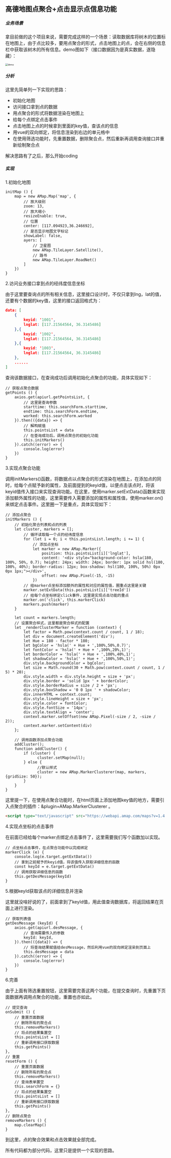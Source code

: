 ##  高德地图点聚合+点击显示点信息功能

##### 业务场景

拿目前做的这个项目来说，需要完成这样的一个场景：读取数据库将树木的位置标在地图上，由于点比较多，要用点聚合的形式，点击地图上的点，会在右侧的信息栏中获取该树木的所有信息。demo图如下（接口数据因为是真实数据，遂隐藏）：

<img src="C:\Users\honor\Desktop\demo.png" alt="demo" style="zoom:50%;" />

##### 分析

这里先简单列一下实现的思路：

* 初始化地图
* 访问接口拿到点的数据
* 用点聚合的形式将数据渲染在地图上
* 给每个点绑定点击事件
* 点击地图上点的时候拿到里面的key值，查该点的信息
* 用vue的双向绑定，将信息渲染到右边的单元格中
* 在使用筛选功能时，先重置数据，删除聚合点，然后重新再调用查询接口并重新绘制聚合点

解决思路有了之后，那么开始coding

##### 实现

1.初始化地图

```vue
initMap () {
	map = new AMap.Map('map', {
    	// 放大级别
    	zoom: 13,
    	// 放大缩小
    	resizeEnable: true,
    	// 位置
    	center: [117.094923,36.246692],
    	// 是否显示地图文字标记
    	showLabel: false,
    	ayers: [
    	    // 卫星图
	        new AMap.TileLayer.Satellite(),
        	// 路书
        	new AMap.TileLayer.RoadNet()
    	]
  	})
}
```

2.访问业务接口拿到点的经纬度信息坐标

由于这里要查询点的所有相关信息，这里接口设计时，不仅只拿到lng，lat的值，还要有个数据的key值，这里的接口返回格式为：

```json
data: [
	{
		keyid: '1001',
		lnglat: [117.21564564, 36.3145486]
	},{
		keyid: '1002',
		lnglat: [117.21564564, 36.3145486]
	},{
		keyid: '1003',
		lnglat: [117.21564564, 36.3145486]
	},
	......
]
```

查询该数据接口，在查询成功后调用初始化点聚合的功能，具体实现如下：

```vue
// 获取点聚合数据
getPoints () {
    axios.get(apiurl.getPointsList, {
        // 这里是查询参数
		starttime: this.searchForm.starttime,
        endtime: this.searchForm.endtime,
        worked: this.searchForm.worked
    }).then(({data}) => {
		// 解构赋值
        this.pointsList = data
        // 在查询成功后，调用点聚合的初始化功能
		this.initMarkers()
    }).catch((error) => {
        console.log(error)
    })
}
```

3.实现点聚合功能

调用initMarkers()函数，将数据点以点聚合的形式渲染在地图上，在添加点的同时，给每个点赋予新的属性，及前面提到的keyid值，以便点击该点时，将该keyid值传入接口来实现查询功能。在这里，使用marker.setExtData()函数来实现添加额外属性的功能，这里需要传入需要添加的属性和属性值，使用marker.on()来绑定点击事件。这里圈一下是重点，具体实现如下：

```vue
// 添加点聚合
initMarkers () {
	// 初始化聚合列表和点的列表
    let cluster, markers = [];
		// 循环读取每一个点的经纬度信息
        for (let i = 0; i < this.pointsList.length; i += 1) {
            // 添加点坐标
            let marker = new AMap.Marker({
            	position: this.pointsList[i]['lnglat'],
            	content: '<div style="background-color: hsla(180, 100%, 50%, 0.7); height: 24px; width: 24px; border: 1px solid hsl(180, 100%, 40%); border-radius: 12px; box-shadow: hsl(180, 100%, 50%) 0px 0px 1px;"></div>',
            	offset: new AMap.Pixel(-15, -15)
          	})
        // 给marker点坐标添加额外的属性和对应的属性值，圈重点这里是关键
        marker.setExtData(this.pointsList[i]['treeId'])
        // 给每个点坐标绑定click事件，这里是实现点击功能的重点
        marker.on('click', this.markerClick)
        markers.push(marker)
    }

    let count = markers.length;
    // 设置聚合样式，这里都是聚合样式的配置
    let _renderClusterMarker = function (context) {
        let factor = Math.pow(context.count / count, 1 / 18);
        let div = document.createElement('div');
        let Hue = 180 - factor * 180;
        let bgColor = 'hsla(' + Hue + ',100%,50%,0.7)';
        let fontColor = 'hsla(' + Hue + ',100%,20%,1)';
        let borderColor = 'hsla(' + Hue + ',100%,40%,1)';
        let shadowColor = 'hsla(' + Hue + ',100%,50%,1)';
        div.style.backgroundColor = bgColor;
        let size = Math.round(30 + Math.pow(context.count / count, 1 / 5) * 20);
        div.style.width = div.style.height = size + 'px';
        div.style.border = 'solid 1px ' + borderColor;
        div.style.borderRadius = size / 2 + 'px';
        div.style.boxShadow = '0 0 1px ' + shadowColor;
        div.innerHTML = context.count;
        div.style.lineHeight = size + 'px';
        div.style.color = fontColor;
        div.style.fontSize = '14px';
        div.style.textAlign = 'center';
        context.marker.setOffset(new AMap.Pixel(-size / 2, -size / 2));
        context.marker.setContent(div)
    };
	
    // 调用函数添加点聚合功能                                               
    addCluster();
	function addCluster() {
        if (cluster) {
              cluster.setMap(null);
        } else {
              //默认样式
              cluster = new AMap.MarkerClusterer(map, markers, {gridSize: 50});
        }
    }
}
```

这里提一下，在使用点聚合功能时，在html页面上添加地图key值的地方，需要引入点聚合的插件：&plugin=AMap.MarkerClusterer 。

```html
<script type="text/javascript" src="https://webapi.amap.com/maps?v=1.4.15&key=你的key值&plugin=AMap.MarkerClusterer"></script>
```

4.实现点坐标的点击事件

在前面已经给每个marker点绑定点击事件了，这里需要我们写个函数加以实现。

```vue
// 点坐标点击事件，在点聚合功能中以完成绑定
markerClick (e) {
    console.log(e.target.getExtData())
    // 拿到之前赋予的keyid值，将该值传入获取详细信息的函数
    const keyId = e.target.getExtData()
    // 调用获取详细信息的函数
    this.getDesMessage(keyId)
}
```

5.根据keyId获取该点的详细信息并渲染

这里就没啥好说的了，前面拿到了keyId值，用此值查询数据库，将返回结果在页面上进行渲染。

```vue
// 获取列表值
getDesMessage (keyId) {
    axios.get(apiurl.desMessage, {
    	// 查询需要传入的参数
		keyId: keyId,
    }).then(({data}) => {
		// 将查询结果赋值给desMessage，然后利用vue的双向绑定渲染到页面上
    	this.desMessage = data
    }).catch((error) => {
        console.log(error)
    })
}
```

6.完善

由于上面有筛选重置按钮，这里需要完善这两个功能，在提交查询时，先重置下页面数据再调用点聚合的功能，重置也亦如此。

```vue
// 提交查询
onSubmit () {
    // 重置页面数据
	// 删除所有的聚合点
	this.removeMarkers()
	// 将点的结果集置空
    this.pointsList = []
 	// 重新调用接口获取数据
	this.getPoints()
},
// 重置
resetForm () {
  	// 重置页面数据
	// 删除所有的聚合点
	this.removeMarkers()
  	// 查询表单置空
	this.searchForm = {}
	// 将点的结果集置空
  	this.pointsList = []
 	// 重新调用接口获取数据
 	this.getPoints()
},
// 删除点聚合
removeMarkers () {
    map.clearMap()
}
```

到这里，点的聚合效果和点击效果就全部完成。

所有代码都为部分代码，这里只是提供一个实现的思路。